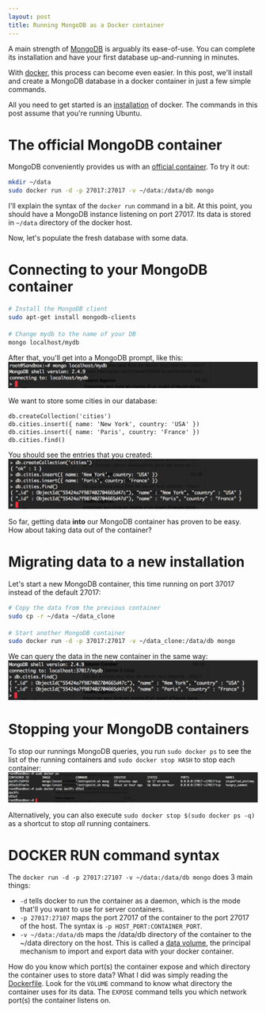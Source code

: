 ```yaml
---
layout: post
title: Running MongoDB as a Docker container
---
```


A main strength of [MongoDB](https://www.mongodb.org/) is arguably its ease-of-use. You can complete its installation and have your first database up-and-running in minutes. 

With [docker](https://www.docker.com/), this process can become even easier. In this post, we'll install and create a MongoDB database in a docker container in just a few simple commands. 

All you need to get started is an [installation](https://docs.docker.com/installation/#installation) of docker. The commands in this post assume that you're running Ubuntu.

# The official MongoDB container

MongoDB conveniently provides us with an [official container](https://registry.hub.docker.com/_/mongo/). To try it out:

```bash
mkdir ~/data
sudo docker run -d -p 27017:27017 -v ~/data:/data/db mongo
```

I'll explain the syntax of the `docker run` command in a bit. At this point, you should have a MongoDB instance listening on port 27017. Its data is stored in `~/data` directory of the docker host.

Now, let's populate the fresh database with some data.

# Connecting to your MongoDB container
```bash
# Install the MongoDB client
sudo apt-get install mongodb-clients

# Change mydb to the name of your DB
mongo localhost/mydb
```
After that, you'll get into a MongoDB prompt, like this:
![MongoDB client](/public/imgs/mongodb_client.png)

We want to store some cities in our database:

```
db.createCollection('cities')
db.cities.insert({ name: 'New York', country: 'USA' })
db.cities.insert({ name: 'Paris', country: 'France' })
db.cities.find()
```

You should see the entries that you created:
![MongoDB city query](/public/imgs/mongodb_cities.png)

So far, getting data **into** our MongoDB container has proven to be easy. How about taking data out of the container?

# Migrating data to a new installation
Let's start a new MongoDB container, this time running on port 37017 instead of the default 27017:

```bash
# Copy the data from the previous container
sudo cp -r ~/data ~/data_clone

# Start another MongoDB container
sudo docker run -d -p 37017:27017 -v ~/data_clone:/data/db mongo
```

We can query the data in the new container in the same way:
![MongoDB container on port 37017](/public/imgs/mongodb_verification.png)

# Stopping your MongoDB containers

To stop our runnings MongoDB queries, you run `sudo docker ps` to see the list of the running containers and `sudo docker stop HASH` to stop each container:
![docker ps and docker rm commands](/public/imgs/mongodb_docker_rm.png)

Alternatively, you can also execute `sudo docker stop $(sudo docker ps -q)` as a shortcut to stop *all* running containers.

# DOCKER RUN command syntax
The `docker run -d -p 27017:27107 -v ~/data:/data/db mongo` does 3 main things:

* `-d` tells docker to run the container as a daemon, which is the mode that'll you want to use for server containers.
* `-p 27017:27107` maps the port 27017 of the container to the port 27017 of the host. The syntax is `-p HOST_PORT:CONTAINER_PORT`. 
* `-v ~/data:/data/db` maps the /data/db directory of the container to the ~/data directory on the host. This is called a [data volume](https://docs.docker.com/userguide/dockervolumes/), the principal mechanism to import and export data with your docker container.

How do you know which port(s) the container expose and which directory the container uses to store data? What I did was simply reading the [Dockerfile](https://github.com/docker-library/mongo/blob/c9a1b066a0f35f679c2f8e1854a21e025867d938/3.0/Dockerfile). Look for the `VOLUME` command to know what directory the container uses for its data. The `EXPOSE` command tells you which network port(s) the container listens on.
